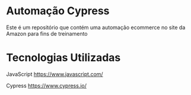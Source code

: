 # Automação Cypress
 
Este é um repositório que contém uma automação ecommerce no site da Amazon para fins de treinamento

# Tecnologias Utilizadas

JavaScript
https://www.javascript.com/

Cypress
https://www.cypress.io/


